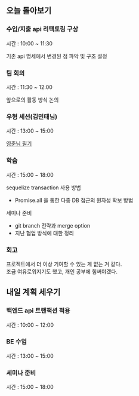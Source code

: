 ## 오늘 돌아보기

### 수입/지출 api 리팩토링 구상

시간 : 10:00 ~ 11:30

기존 api 명세에서 변경된 점 파악 및 구조 설정

### 팀 회의

시간 : 11:30 ~ 12:00

앞으로의 활동 방식 논의

### 우형 세션(김민태님)

시간 : 13:00 ~ 15:00

[영준님 필기](https://gist.github.com/jjunyjjuny/be1f5cb493bb0c29ed5c16a1d1cf21d1)

### 학습

시간 : 15:00 ~ 18:00

sequelize transaction 사용 방법
- Promise.all 을 통한 다중 DB 접근의 원자성 확보 방법

세미나 준비
- git branch 전략과 merge option
- 지난 협업 방식에 대한 정리

### 회고

프로젝트에서 더 이상 기여할 수 있는 게 없는 거 같다.  
조금 여유로워지기도 했고, 개인 공부에 힘써야겠다.

## 내일 계획 세우기

### 백엔드 api 트랜잭션 적용

시간 : 10:00 ~ 12:00

### BE 수업

시간 : 13:00 ~ 15:00

### 세미나 준비

시간 : 15:00 ~ 18:00
